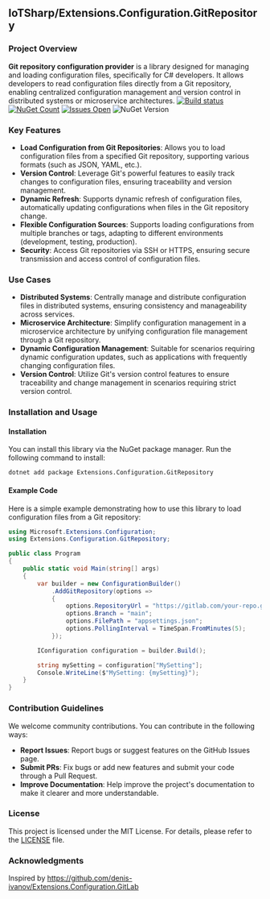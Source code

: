 ## IoTSharp/Extensions.Configuration.GitRepository

### Project Overview
**Git repository configuration provider** is a library designed for managing and loading configuration files, specifically for C# developers. It allows developers to read configuration files directly from a Git repository, enabling centralized configuration management and version control in distributed systems or microservice architectures.
[![Build status](https://ci.appveyor.com/api/projects/status/egfxe7u2b23672j6?svg=true)](https://ci.appveyor.com/project/MaiKeBing/extensions-configuration-gitrepository)
[![NuGet Count](https://img.shields.io/nuget/dt/Extensions.Configuration.GitRepository.svg?style=flat-square)](https://www.nuget.org/packages/Extensions.Configuration.GitRepository/)
[![Issues Open](https://img.shields.io/github/issues/IoTSharp/Extensions.Configuration.GitRepository.svg?style=flat-square)](https://github.com/IoTSharp/Extensions.Configuration.GitRepository/issues)
![NuGet Version](https://img.shields.io/nuget/v/Extensions.Configuration.GitRepository)

### Key Features
- **Load Configuration from Git Repositories**: Allows you to load configuration files from a specified Git repository, supporting various formats (such as JSON, YAML, etc.).
- **Version Control**: Leverage Git's powerful features to easily track changes to configuration files, ensuring traceability and version management.
- **Dynamic Refresh**: Supports dynamic refresh of configuration files, automatically updating configurations when files in the Git repository change.
- **Flexible Configuration Sources**: Supports loading configurations from multiple branches or tags, adapting to different environments (development, testing, production).
- **Security**: Access Git repositories via SSH or HTTPS, ensuring secure transmission and access control of configuration files.

### Use Cases
- **Distributed Systems**: Centrally manage and distribute configuration files in distributed systems, ensuring consistency and manageability across services.
- **Microservice Architecture**: Simplify configuration management in a microservice architecture by unifying configuration file management through a Git repository.
- **Dynamic Configuration Management**: Suitable for scenarios requiring dynamic configuration updates, such as applications with frequently changing configuration files.
- **Version Control**: Utilize Git's version control features to ensure traceability and change management in scenarios requiring strict version control.

### Installation and Usage
#### Installation
You can install this library via the NuGet package manager. Run the following command to install:

```shell
dotnet add package Extensions.Configuration.GitRepository
```

#### Example Code
Here is a simple example demonstrating how to use this library to load configuration files from a Git repository:

```csharp
using Microsoft.Extensions.Configuration;
using Extensions.Configuration.GitRepository;

public class Program
{
    public static void Main(string[] args)
    {
        var builder = new ConfigurationBuilder()
            .AddGitRepository(options =>
            {
                options.RepositoryUrl = "https://gitlab.com/your-repo.git";
                options.Branch = "main";
                options.FilePath = "appsettings.json";
                options.PollingInterval = TimeSpan.FromMinutes(5);
            });

        IConfiguration configuration = builder.Build();

        string mySetting = configuration["MySetting"];
        Console.WriteLine($"MySetting: {mySetting}");
    }
}
```

### Contribution Guidelines
We welcome community contributions. You can contribute in the following ways:

- **Report Issues**: Report bugs or suggest features on the GitHub Issues page.
- **Submit PRs**: Fix bugs or add new features and submit your code through a Pull Request.
- **Improve Documentation**: Help improve the project's documentation to make it clearer and more understandable.

### License
This project is licensed under the MIT License. For details, please refer to the [LICENSE](https://github.com/IoTSharp/Extensions.Configuration.GitRepository/blob/main/LICENSE) file.

### Acknowledgments
Inspired by https://github.com/denis-ivanov/Extensions.Configuration.GitLab
